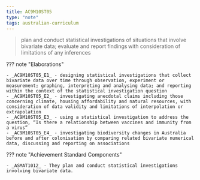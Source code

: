 ```yaml
---
title: AC9M10ST05
type: "note"
tags: australian-curriculum
---
```




> plan and conduct statistical investigations of situations that involve bivariate data; evaluate and report findings with consideration of limitations of any inferences

??? note "Elaborations"

	- _AC9M10ST05_E1_ - designing statistical investigations that collect bivariate data over time through observation, experiment or measurement; graphing, interpreting and analysing data; and reporting within the context of the statistical investigation question
	- _AC9M10ST05_E2_ - investigating anecdotal claims including those concerning climate, housing affordability and natural resources, with consideration of data validity and limitations of interpolation or extrapolation
	- _AC9M10ST05_E3_ - using a statistical investigation to address the question, “Is there a relationship between vaccines and immunity from a virus”
	- _AC9M10ST05_E4_ - investigating biodiversity changes in Australia before and after colonisation by comparing related bivariate numerical data, discussing and reporting on associations
??? note "Achievement Standard Components"

	- _ASMAT1012_ - They plan and conduct statistical investigations involving bivariate data.


